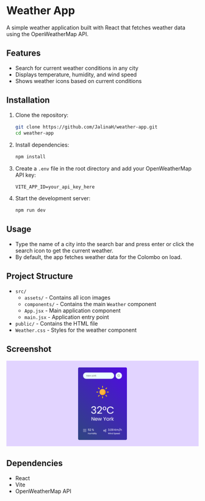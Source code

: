 # Weather App

A simple weather application built with React that fetches weather data using the OpenWeatherMap API.

## Features

- Search for current weather conditions in any city
- Displays temperature, humidity, and wind speed
- Shows weather icons based on current conditions

## Installation

1. Clone the repository:
    ```bash
    git clone https://github.com/JalinaH/weather-app.git
    cd weather-app
    ```

2. Install dependencies:
    ```bash
    npm install
    ```

3. Create a `.env` file in the root directory and add your OpenWeatherMap API key:
    ```
    VITE_APP_ID=your_api_key_here
    ```

4. Start the development server:
    ```bash
    npm run dev
    ```

## Usage

- Type the name of a city into the search bar and press enter or click the search icon to get the current weather.
- By default, the app fetches weather data for the Colombo on load.

## Project Structure

- `src/`
  - `assets/` - Contains all icon images
  - `components/` - Contains the main `Weather` component
  - `App.jsx` - Main application component
  - `main.jsx` - Application entry point
- `public/` - Contains the HTML file
- `Weather.css` - Styles for the weather component

## Screenshot

![Weather App Screenshot](screenshot.png)

## Dependencies

- React
- Vite
- OpenWeatherMap API
